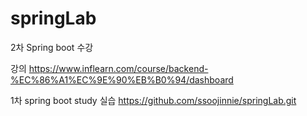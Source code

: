 # springLab
2차 Spring boot 수강

강의 https://www.inflearn.com/course/backend-%EC%86%A1%EC%9E%90%EB%B0%94/dashboard


1차 spring boot study 실습 
  https://github.com/ssoojinnie/springLab.git
